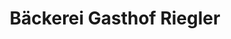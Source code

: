 ---
title: "Bäckerei Gasthof Riegler"
url: /steinakirchen-am-forst/baeckerei-gasthof-riegler/
shop: Bäckerei
---